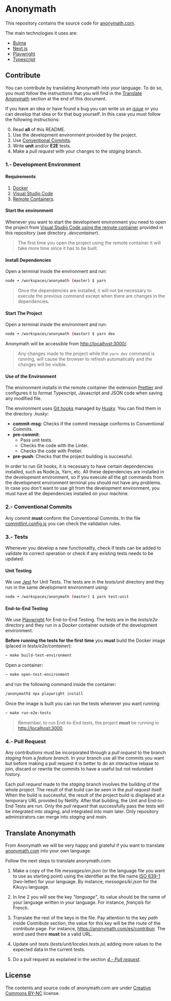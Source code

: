 # Anonymath

This repository contains the source code for [anonymath.com](https://anonymath.com).

The main technologies it uses are:

- [Bulma](https://bulma.io)
- [Next.js](https://nextjs.org)
- [Playwright](https://playwright.dev)
- [Typescript](https://www.typescriptlang.org)

## Contribute

You can contribute by translating Anonymath into your language. To do so, you must follow the instructions that you will find in the [Translate Anonymath](#translate-anonymath) section at the end of this document.

If you have an idea or have found a bug you can write us an _[issue](https://github.com/anonymathcom/website/issues)_ or you can develop that idea or fix that bug yourself. In this case you must follow the following instructions:

0. Read **all** of this README.
1. Use the development environment provided by the project.
2. Use [Conventional Commits](https://www.conventionalcommits.org/en/v1.0.0/).
3. Write **unit** and/or **E2E** tests.
4. Make a _pull request_ with your changes to the _staging_ branch.

### 1.- Development Environment

#### Requirements

1. [Docker](https://docs.docker.com/get-docker/)
2. [Visual Studio Code](https://code.visualstudio.com/)
3. [Remote Containers](https://marketplace.visualstudio.com/items?itemName=ms-vscode-remote.remote-containers).

#### Start the environment

Whenever you want to start the development environment you need to open the project from [Visual Studio Code using the remote container](https://code.visualstudio.com/docs/remote/containers) provided in this repository (see directory _.devcontainer_).

> The first time you open the project using the remote container it will take more time since it has to be built.

#### Install Dependencies

Open a terminal inside the environment and run:

```bash
node ➜ /workspaces/anonymath (master) $ yarn
```

> Once the dependencies are installed, it will not be necessary to execute the previous command except when there are changes in the dependencies.

#### Start The Project

Open a terminal inside the environment and run:

```bash
node ➜ /workspaces/anonymath (master) $ yarn dev
```

Anonymath will be accessible from [http://localhost:3000/](http://localhost:3000/).

> Any changes made to the project while the `yarn dev` command is running, will cause the browser to refresh automatically and the changes will be visible.

#### Use of the Environment

The environment installs in the remote container the extension [Prettier](https://marketplace.visualstudio.com/items?itemName=esbenp.prettier-vscode) and configures it to format Typescript, Javascript and JSON code when saving any modified file.

The environment uses [Git hooks](https://git-scm.com/docs/githooks) managed by [Husky](https://typicode.github.io/husky). You can find them in the directory _.husky_:

- **commit-msg**: Checks if the commit message conforms to Conventional Commits.
- **pre-commit**:
  - Pass unit tests.
  - Checks the code with the Linter.
  - Checks the code with Pretier.
- **pre-push**: Checks that the project building is successful.

In order to run Git hooks, it is necessary to have certain dependencies installed, such as Node.js, Yarn, etc. All these dependencies are installed in the development environment, so if you execute all the git commands from the development environment terminal you should not have any problems. In case you don't want to use git from the development environment, you must have all the dependencies installed on your machine.

### 2.- Conventional Commits

Any commit **must** conform the Conventional Commits. In the file [commitlint.config.js](commitlint.config.js) you can check the validation rules.

### 3.- Tests

Whenever you develop a new functionality, check if tests can be added to validate its correct operation or check if any existing tests needs to be updated.

#### Unit Testing

We use [Jest](https://jestjs.io/) for Unit Tests. The tests are in the _tests/unit_ directory and they run in the same development environment using:

```bash
node ➜ /workspaces/anonymath (master) $ yarn test:unit
```

#### End-to-End Testing

We use [Playwright](https://playwright.dev/) for End-to-End Testing. The tests are in the _tests/e2e_ directory and they run in a _Docker_ container outside of the development environment.

**Before running the tests for the first time** you **must** build the Docker image (placed in _tests/e2e/container_):

```bash
~ make build-test-environment
```

Open a container:

```bash
~ make open-test-environment
```

and run the following command inside the container:

```bash
/anonymath$ npx playwright install
```

Once the image is built you can run the tests whenever you want running:

```bash
~ make run-e2e-tests
```

> Remember, to run End-to-End tests, the project **must** be running in [http://localhost:3000](http://localhost:3000)

### 4.- Pull Request

Any contributions must be incorporated through a _pull request_ to the branch _staging_ from a _feature branch_. In your branch use all the commits you want but before making a pull request it is better to do an interactive rebase to join, discard or rewrite the commits to have a useful but not redundant history.

Each _pull request_ made to the _staging_ branch involves the building of the whole project. The result of that build can be seen in the _pull request_ itself. When the build is successful, the result of the project build is displayed at a temporary URL provided by Netlify. After that building, the Unit and End-to-End Tests are run. Only the _pull request_ that successfully pass the tests will be integrated into _staging_, and integrated into _main_ later. Only repository administrators can merge into _staging_ and _main_.

## Translate Anonymath

From Anonymath we will be very happy and grateful if you want to translate [anonymath.com](https://anonymath.com) into your own language.

Follow the next steps to translate anonymath.com:

1. Make a copy of the file _messages/en.json_ (or the language file you want to use as starting point) using the identifier as the file name [ISO 639-1](https://en.wikipedia.org/wiki/List_of_ISO_639-1_codes) (two-letter) for your language. By instance, _messages/ki.json_ for the Kikuyu language.

2. In line 2 you will see the key _"language"_, its value should be the name of your language written in your language. For instance, _français_ for French.

3. Translate the rest of the keys in the file. Pay attention to the key _path_ inside _Contribute_ section, the value for this key will be the route of the _contribute_ page. For instance, https://anonymath.com/es/contribuir. The word used there **must** be a valid URL.

4. Update unit tests (_tests/unit/locales.tests.js_) adding more values to the expected data in the current tests.

5. Do a pull request as explained in the section _[4.- Pull request](#4--pull-request)_.

## License

The contents and source code of anonymath.com are under [Creative Commons BY-NC](https://creativecommons.org/licenses/by-nc/4.0/deed) license.
